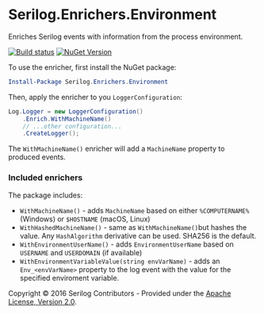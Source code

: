 # Serilog.Enrichers.Environment

Enriches Serilog events with information from the process environment.
 
[![Build status](https://ci.appveyor.com/api/projects/status/yfbvbdxd5vwh6955?svg=true)](https://ci.appveyor.com/project/serilog/serilog-enrichers-environment) [![NuGet Version](http://img.shields.io/nuget/v/Serilog.Enrichers.Environment.svg?style=flat)](https://www.nuget.org/packages/Serilog.Enrichers.Environment/)

To use the enricher, first install the NuGet package:

```powershell
Install-Package Serilog.Enrichers.Environment
```

Then, apply the enricher to you `LoggerConfiguration`:

```csharp
Log.Logger = new LoggerConfiguration()
    .Enrich.WithMachineName()
    // ...other configuration...
    .CreateLogger();
```

The `WithMachineName()` enricher will add a `MachineName` property to produced events.

### Included enrichers

The package includes:

 * `WithMachineName()` - adds `MachineName` based on either `%COMPUTERNAME%` (Windows) or `$HOSTNAME` (macOS, Linux)
 * `WithHashedMachineName()` -  same as `WithMachineName()`but hashes the value. Any `HashAlgorithm` derivative can be used. SHA256 is the default.
 * `WithEnvironmentUserName()` - adds `EnvironmentUserName` based on `USERNAME` and `USERDOMAIN` (if available)
 * `WithEnvironmentVariableValue(string envVarName)` - adds an  `Env_<envVarName>` property to the log event with the value for the specified enviroment variable.

Copyright &copy; 2016 Serilog Contributors - Provided under the [Apache License, Version 2.0](http://apache.org/licenses/LICENSE-2.0.html).
